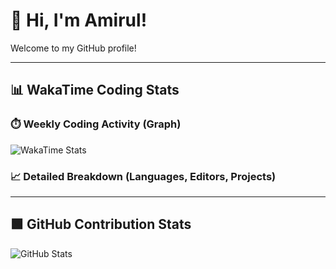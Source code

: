 # 👋 Hi, I'm Amirul!

Welcome to my GitHub profile!

---

## 📊 WakaTime Coding Stats

### ⏱️ Weekly Coding Activity (Graph)

![WakaTime Stats](https://wakatime.com/share/@1b69529a-df99-456d-a518-0aeedffb4c50/120f9531-4577-4e11-ac5c-701936c9678a.svg)

### 📈 Detailed Breakdown (Languages, Editors, Projects)

<!--START_SECTION:waka-->
<!--END_SECTION:waka-->

---

## 🟩 GitHub Contribution Stats

![GitHub Stats](https://github-readme-stats.vercel.app/api?username=amirul110&show_icons=true&theme=default)
